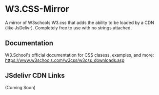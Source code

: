# W3.CSS-Mirror
A mirror of W3schools W3.css that adds the ability to be loaded by a CDN (like JsDelivr). Completely free to use with no strings attached.

## Documentation
W3.School's official documentation for CSS clasess, examples, and more: https://www.w3schools.com/w3css/w3css_downloads.asp

## JSdelivr CDN Links
(Coming Soon)
